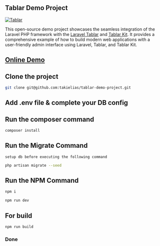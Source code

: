 ## Tablar Demo Project


[![Tablar](https://img.youtube.com/vi/ka26mSdmvIQ/0.jpg)](https://www.youtube.com/watch?v=ka26mSdmvIQ)

This open-source demo project showcases the seamless integration of the Laravel PHP framework with the [Laravel Tablar](https://github.com/takielias/tablar)
and [Tablar Kit](https://github.com/takielias/tablar-kit). It provides a comprehensive example of how to build modern web applications
with a user-friendly admin interface using Laravel, Tablar, and Tablar Kit.

## [Online Demo](https://tablar.ebuz.xyz/login)

## Clone the project

```bash
git clone git@github.com:takielias/tablar-demo-project.git
```

## Add .env file & complete your DB config

## Run the composer command

```bash
composer install
```

## Run the Migrate Command

`setup db before executing the following command`

```bash
php artisan migrate --seed
```

## Run the NPM Command

```bash
npm i
```

```bash
npm run dev
```

## For build

```bash
npm run build
```

### Done

